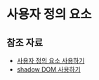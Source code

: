 # 사용자 정의 요소

## 참조 자료

- [사용자 정의 요소 사용하기](https://developer.mozilla.org/ko/docs/Web/API/Web_components/Using_custom_elements)
- [shadow DOM 사용하기](https://developer.mozilla.org/ko/docs/Web/API/Web_components/Using_shadow_DOM)
